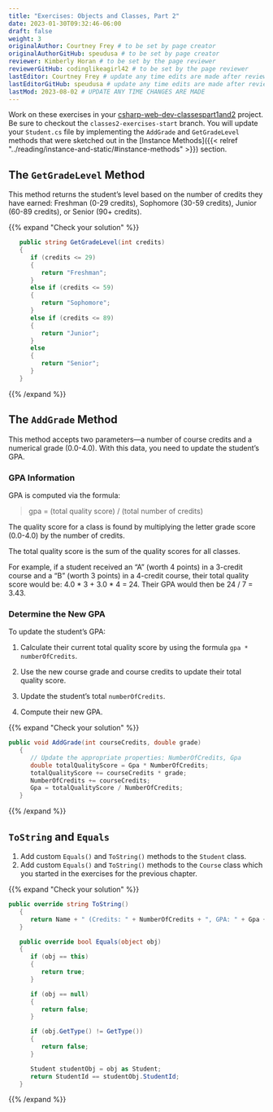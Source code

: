 ```yaml
---
title: "Exercises: Objects and Classes, Part 2"
date: 2023-01-30T09:32:46-06:00
draft: false
weight: 3
originalAuthor: Courtney Frey # to be set by page creator
originalAuthorGitHub: speudusa # to be set by page creator
reviewer: Kimberly Horan # to be set by the page reviewer
reviewerGitHub: codinglikeagirl42 # to be set by the page reviewer
lastEditor: Courtney Frey # update any time edits are made after review
lastEditorGitHub: speudusa # update any time edits are made after review
lastMod: 2023-08-02 # UPDATE ANY TIME CHANGES ARE MADE
---
```


<!-- TODO: Link to repo -->
Work on these exercises in your [csharp-web-dev-classespart1and2](LINK) project. Be sure to checkout the `classes2-exercises-start` branch. You will update your `Student.cs` file by implementing the `AddGrade` and `GetGradeLevel` methods that were sketched out in the [Instance Methods]({{< relref "../reading/instance-and-static/#instance-methods" >}}) section.

## The `GetGradeLevel` Method
This method returns the student’s level based on the number of credits they have earned: Freshman (0-29 credits), Sophomore (30-59 credits), Junior (60-89 credits), or Senior (90+ credits).

{{% expand "Check your solution" %}}
```csharp
   public string GetGradeLevel(int credits)
   {
      if (credits <= 29)
      {
         return "Freshman";
      }
      else if (credits <= 59)
      {
         return "Sophomore";
      }
      else if (credits <= 89)
      {
         return "Junior";
      }
      else
      {
         return "Senior";
      }
   }
```
{{% /expand %}}

## The `AddGrade` Method
This method accepts two parameters—a number of course credits and a numerical grade (0.0-4.0). With this data, you need to update the student’s GPA.

### GPA Information
GPA is computed via the formula:

> gpa = (total quality score) / (total number of credits)

The quality score for a class is found by multiplying the letter grade score (0.0-4.0) by the number of credits.

The total quality score is the sum of the quality scores for all classes.

For example, if a student received an “A” (worth 4 points) in a 3-credit course and a “B” (worth 3 points) in a 4-credit course, their total quality score would be: 4.0 * 3 + 3.0 * 4 = 24. Their GPA would then be 24 / 7 = 3.43.

### Determine the New GPA
To update the student’s GPA:

   1. Calculate their current total quality score by using the formula `gpa * numberOfCredits`.

   1. Use the new course grade and course credits to update their total quality score.

   1. Update the student’s total `numberOfCredits`.

   1. Compute their new GPA.

{{% expand "Check your solution" %}}
```csharp
public void AddGrade(int courseCredits, double grade)
   {
      // Update the appropriate properties: NumberOfCredits, Gpa
      double totalQualityScore = Gpa * NumberOfCredits;
      totalQualityScore += courseCredits * grade;
      NumberOfCredits += courseCredits;
      Gpa = totalQualityScore / NumberOfCredits;
   }
```
{{% /expand %}}

## `ToString` and `Equals`
   1. Add custom `Equals()` and `ToString()` methods to the `Student` class.
   1. Add custom `Equals()` and `ToString()` methods to the `Course` class which you started in the exercises for the previous chapter.

{{% expand "Check your solution" %}}
```csharp
public override string ToString()
   {
      return Name + " (Credits: " + NumberOfCredits + ", GPA: " + Gpa + ")";
   }

   public override bool Equals(object obj)
   {
      if (obj == this)
      {
         return true;
      }

      if (obj == null)
      {
         return false;
      }

      if (obj.GetType() != GetType())
      {
         return false;
      }

      Student studentObj = obj as Student;
      return StudentId == studentObj.StudentId;
   }
```
{{% /expand %}}